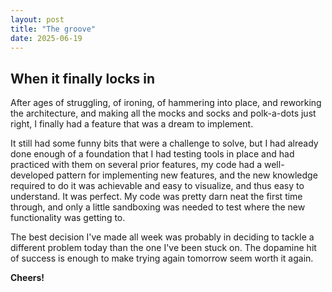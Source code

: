 ```yaml
---
layout: post
title: "The groove"
date: 2025-06-19
---
```


## When it finally locks in

After ages of struggling, of ironing, of hammering into place, and reworking the 
architecture, and making all the mocks and socks and polk-a-dots just right, I finally 
had a feature that was a dream to implement. 

It still had some funny bits that were a challenge to solve, but I had already done 
enough of a foundation that I had testing tools in place and had practiced with 
them on several prior features, my code had a well-developed pattern for implementing 
new features, and the new knowledge required to do it was achievable and easy to 
visualize, and thus easy to understand. It was perfect. My code was pretty darn neat 
the first time through, and only a little sandboxing was needed to test where the 
new functionality was getting to. 

The best decision I've made all week was probably in deciding to tackle a different 
problem today than the one I've been stuck on. The dopamine hit of success is 
enough to make trying again tomorrow seem worth it again.


**Cheers!**